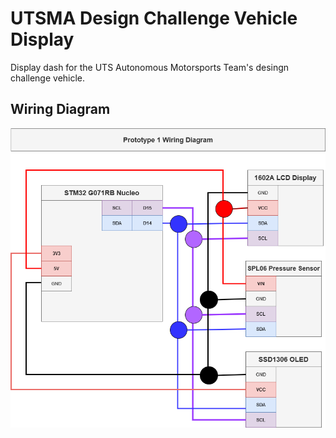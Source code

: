 ﻿# UTSMA Design Challenge Vehicle Display

Display dash for the UTS Autonomous Motorsports Team's desingn challenge vehicle.

## Wiring Diagram
![Wiring Diagram](https://github.com/elenajusto/dash-display-1602a/blob/main/Docs/wiring_prototype-1.png?raw=true)